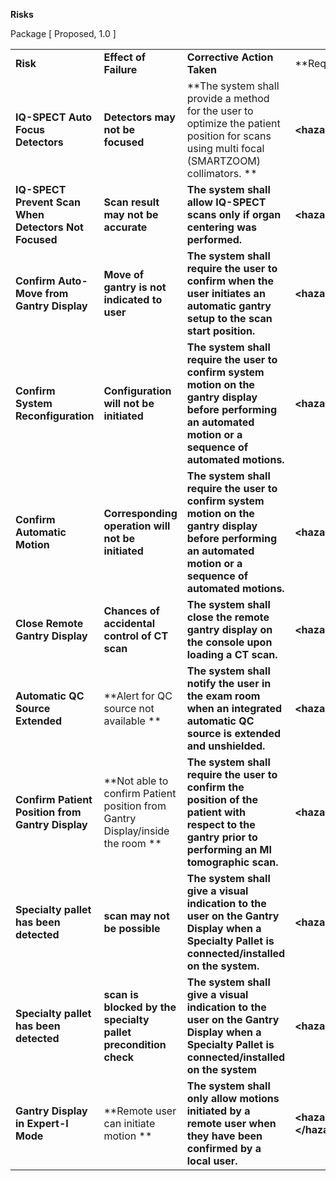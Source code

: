 <!-- Risks -->

**Risks**

Package \[ Proposed, 1.0 \]

|                                                      |                                                                               |                                                                                                                                                                |                                        |
| ---------------------------------------------------- | ----------------------------------------------------------------------------- | -------------------------------------------------------------------------------------------------------------------------------------------------------------- | -------------------------------------- |
| **Risk**                                             | **Effect of Failure**                                                         | **Corrective Action Taken**                                                                                                                                    | **Requirement Key from FS/RS **        |
| **IQ-SPECT Auto Focus Detectors**                    | **Detectors may not be focused**                                              | **The system shall provide a method for the user to optimize the patient position for scans using multi focal (SMARTZOOM) collimators. **                      | **\<hazardkey\>385472\</hazardkey\>**  |
| **IQ-SPECT Prevent Scan When Detectors Not Focused** | **Scan result may not be accurate**                                           | **The system shall allow IQ-SPECT scans only if organ centering was performed.**                                                                               | **\<hazardkey\>385471\</hazardkey\>**  |
| **Confirm Auto-Move from Gantry Display**            | **Move of gantry is not indicated to user**                                   | **The system shall require the user to confirm when the user initiates an automatic gantry setup to the scan start position.**                                 | **\<hazardkey\>381408\</hazardkey\>**  |
| **Confirm System Reconfiguration**                   | **Configuration will not be initiated**                                       | **The system shall require the user to confirm system motion on the gantry display before performing an automated motion or a sequence of automated motions.** | **\<hazardkey\>378683\</hazardkey\>**  |
| **Confirm Automatic Motion**                         | **Corresponding operation will not be initiated**                             | **The system shall require the user to confirm system motion on the gantry display before performing an automated motion or a sequence of automated motions.** | **\<hazardkey\>378682\</hazardkey\>**  |
| **Close Remote Gantry Display**                      | **Chances of accidental control of CT scan**                                  | **The system shall close the remote gantry display on the console upon loading a CT scan.**                                                                    | **\<hazardkey\>385258\</hazardkey\>**  |
| **Automatic QC Source Extended**                     | **Alert for QC source not available **                                        | **The system shall notify the user in the exam room when an integrated automatic QC source is extended and unshielded.**                                       | **\<hazardkey\>394039\</hazardkey\>**  |
| **Confirm Patient Position from Gantry Display**     | **Not able to confirm Patient position from Gantry Display/inside the room ** | **The system shall require the user to confirm the position of the patient with respect to the gantry prior to performing an MI tomographic scan.**            | **\<hazardkey\>378181\</hazardkey\>**  |
| **Specialty pallet has been detected**               | **scan may not be possible**                                                  | **The system shall give a visual indication to the user on the Gantry Display when a Specialty Pallet is connected/installed on the system.**                  | **\<hazardkey\>394038\</hazardkey\>**  |
| **Specialty pallet has been detected**               | **scan is blocked by the specialty pallet precondition check**                | **The system shall give a visual indication to the user on the Gantry Display when a Specialty Pallet is connected/installed on the system**                   | **\<hazardkey\>395288\</hazardkey\>**  |
| **Gantry Display in Expert-I Mode**                  | **Remote user can initiate motion **                                          | **The system shall only allow motions initiated by a remote user when they have been confirmed by a local user.**                                              | **\<hazardkey\>402237 \</hazardkey\>** |

